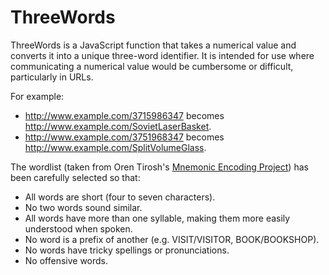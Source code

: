 ThreeWords
===========

ThreeWords is a JavaScript function that takes a numerical value and converts it into a unique three-word identifier. It is intended for use where communicating a numerical value would be cumbersome or difficult, particularly in URLs.

For example:
* http://www.example.com/3715986347 becomes http://www.example.com/SovietLaserBasket.  
* http://www.example.com/3751968347 becomes http://www.example.com/SplitVolumeGlass.

The wordlist (taken from Oren Tirosh's [Mnemonic Encoding Project](http://web.archive.org/web/20090918202746/http://tothink.com/mnemonic/wordlist.html)) has been carefully selected so that:
* All words are short (four to seven characters).
* No two words sound similar.
* All words have more than one syllable, making them more easily understood when spoken.
* No word is a prefix of another (e.g. VISIT/VISITOR, BOOK/BOOKSHOP).
* No words have tricky spellings or pronunciations.
* No offensive words.